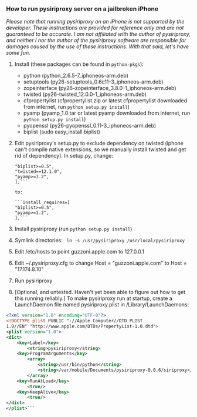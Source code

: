 ### How to run pysiriproxy server on a jailbroken iPhone ###

*Please note that running pysiriproxy on an iPhone is not supported by the developer.  These instructions are provided for reference only and are not guaranteed to be accurate.  I am not affiliated with the author of pysiriproxy, and neither I nor the author of the pysiriproxy software are responsible for damages caused by the use of these instructions.  With that said, let's have some fun.*

1.	Install (these packages can be found in ```python-pkgs```):
	-	python (python_2.6.5-7_iphoneos-arm.deb)
	-	setuptools (py26-setuptools_0.6c11-3_iphoneos-arm.deb)
	-	zopeinterface (py26-zopeinterface_3.8.0-1_iphoneos-arm.deb)
	-	twisted (py26-twisted_12.0.0-1_iphoneos-arm.deb)
	-	cfpropertylist (cfpropertylist.zip or latest cfpropertylist downloaded from internet, run ```python setup.py install```)
	-	pyamp (pyamp_1.0.tar or latest pyamp downloaded from internet, run ```python setup.py install```)
	-	pyopenssl (py26-pyopenssl_0.11-3_iphoneos-arm.deb)
	-	biplist (sudo easy_install biplist)

2.	Edit pysiriproxy's setup.py to exclude dependency on twisted (iphone can't compile native extensions, so we manually install twisted and get rid of dependency).  In setup.py, change:

	```install_requires=[
	"biplist>=0.5",
	"twisted==12.1.0",
	"pyamp>=1.2",
	],```

	to:

	```install_requires=[
	"biplist>=0.5",
	"pyamp>=1.2",
	],```

3.	Install pysiriproxy (run ```python setup.py install```)

4.	Symlink directories:
	``` ln -s /usr/pysiriproxy /usr/local/pysiriproxy```

5.	Edit /etc/hosts to point guzzoni.apple.com to 127.0.0.1

6.	Edit ~/.pysiriproxy.cfg to change Host = "guzzoni.apple.com" to Host = "17.174.8.10"

7.	Run pysiriproxy

8.	[Optional, and untested.  Haven't yet been able to figure out how to get this running reliably.]  To make pysiriproxy run at startup, create a LaunchDaemon file named pysiriproxy.plist in /Library/LaunchDaemons:
```xml
<?xml version="1.0" encoding="UTF-8"?>                       
<!DOCTYPE plist PUBLIC "-//Apple Computer//DTD PLIST
1.0//EN" "http://www.apple.com/DTDs/PropertyList-1.0.dtd">
<plist version="1.0">
<dict>
	<key>Label</key>
	    <string>pysiriproxy</string>
	<key>ProgramArguments</key>
	    <array>
	        <string>/usr/bin/python</string>
	        <string>/var/mobile/Documents/pysiriproxy-0.0.6/siriproxy</string>
		</array>
	<key>RunAtLoad</key>
	    <true/>
	<key>KeepAlive</key>
		<true/>
</dict>
</plist>```